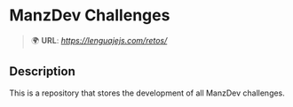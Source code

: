 # ManzDev Challenges

>🌍 **URL**: *https://lenguajejs.com/retos/*

## Description

This is a repository that stores the development of all ManzDev challenges.
